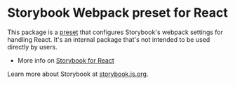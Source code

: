 # Storybook Webpack preset for React

This package is a [preset](https://storybook.js.org/docs/addons/writing-presets?renderer=react&ref=readme) that configures Storybook's webpack settings for handling React.
It's an internal package that's not intended to be used directly by users.

- More info on [Storybook for React](https://storybook.js.org/docs/get-started/install?renderer=react&ref=readme)

Learn more about Storybook at [storybook.js.org](https://storybook.js.org/?ref=readme).
